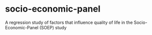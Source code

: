 # socio-economic-panel
A regression study of factors that influence quality of life in the Socio-Economic-Panel (SOEP) study
